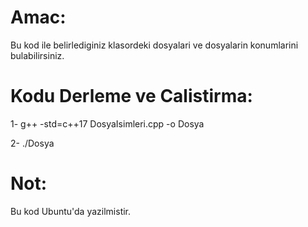 # Amac:

Bu kod ile belirlediginiz klasordeki dosyalari ve dosyalarin konumlarini bulabilirsiniz.

# Kodu Derleme ve Calistirma:

1- g++ -std=c++17 DosyaIsimleri.cpp -o Dosya

2- ./Dosya

# Not: 
Bu kod Ubuntu'da yazilmistir.
